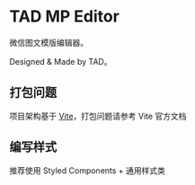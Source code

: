 # TAD MP Editor

微信图文模版编辑器。

Designed & Made by TAD。

## 打包问题

项目架构基于 [Vite](https://cn.vitejs.dev/)，打包问题请参考 Vite 官方文档

## 编写样式

推荐使用 Styled Components + 通用样式类